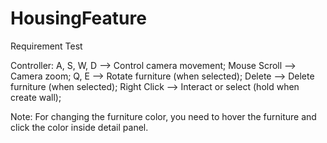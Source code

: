 # HousingFeature
Requirement Test

Controller:
A, S, W, D --> Control camera movement;
Mouse Scroll --> Camera zoom;
Q, E --> Rotate furniture (when selected);
Delete --> Delete furniture (when selected);
Right Click --> Interact or select (hold when create wall);

Note:
For changing the furniture color, you need to hover the furniture and click the color inside detail panel.
